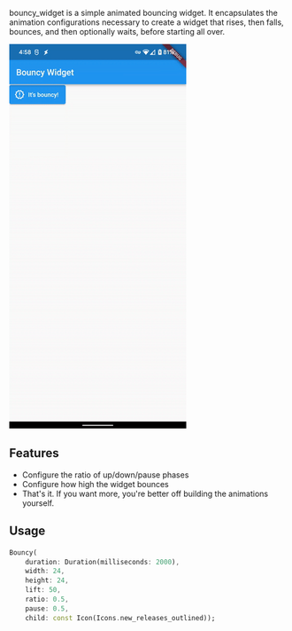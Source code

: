 bouncy_widget is a simple animated bouncing widget.  It encapsulates the animation configurations
necessary to create a widget that rises, then falls, bounces, and then optionally waits, before
starting all over.

<img src="https://raw.githubusercontent.com/sshipman/bouncy_widget/master/example/bouncy_widget.gif">

## Features

* Configure the ratio of up/down/pause phases
* Configure how high the widget bounces
* That's it.  If you want more, you're better off building the animations yourself.

## Usage

```dart
Bouncy(
    duration: Duration(milliseconds: 2000),
    width: 24,
    height: 24,
    lift: 50,
    ratio: 0.5,
    pause: 0.5,
    child: const Icon(Icons.new_releases_outlined));
```
